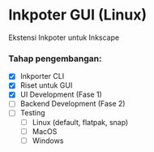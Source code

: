 # Inkpoter GUI (Linux)

Ekstensi Inkpoter untuk Inkscape

### Tahap pengembangan:
- [x] Inkporter CLI
- [x] Riset untuk GUI
- [x] UI Development (Fase 1)
- [ ] Backend Development (Fase 2)
- [ ] Testing 
  - [ ] Linux (default, flatpak, snap)
  - [ ] MacOS
  - [ ] Windows
